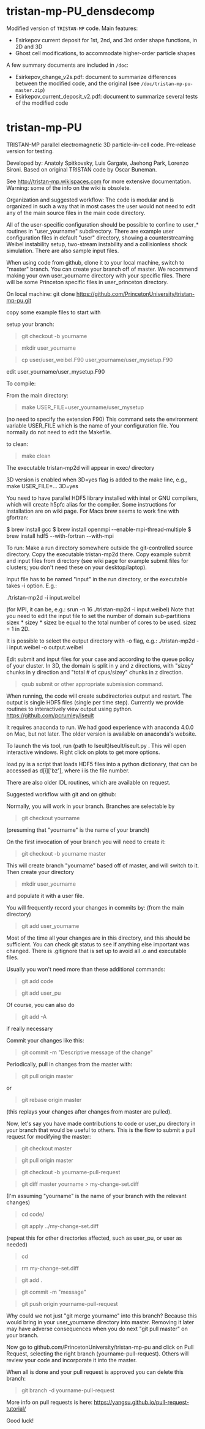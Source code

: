 # tristan-mp-PU_densdecomp
Modified version of `TRISTAN-MP` code.  Main features:

   - Esirkepov current deposit for 1st, 2nd, and 3rd order shape functions, in
   2D and 3D
   - Ghost cell modifications, to accommodate higher-order particle shapes

A few summary documents are included in `/doc`:

   - Esirkepov_change_v2s.pdf: document to summarize differences between the modified
   code, and the original (see `/doc/tristan-mp-pu-master.zip`)
   - Esirkepov_current_deposit_v2.pdf: document to summarize several tests of the
   modified code


# tristan-mp-PU
TRISTAN-MP parallel electromagnetic 3D particle-in-cell code.
Pre-release version for testing. 

Developed by: Anatoly Spitkovsky, Luis Gargate, Jaehong Park, Lorenzo Sironi. 
Based on original TRISTAN code by Oscar Buneman. 

See http://tristan-mp.wikispaces.com for more extensive documentation. 
Warning: some of the info on the wiki is obsolete. 

Organization and suggested workflow: 
The code is modular and is organized in such a way that in most cases 
the user would not need to edit any of the main source files in the main 
code directory. 

All of the user-specific configuration should be possible to confine
to user_* routines in "user_yourname" subdirectory. There are example 
user configuration files in default "user" directory, showing 
a counterstreaming Weibel instability setup, two-stream instability 
and a collisionless shock simulation. 
There are also sample input files.

When using code from github, clone it to your local machine, 
switch to "master" branch. You can create your branch off of master.
We recommend making your own user_yourname directory with your specific files.
There will be some Princeton specific files in user_princeton directory. 

On local machine:
git clone https://github.com/PrincetonUniversity/tristan-mp-pu.git

copy some example files to start with

setup your branch:
> git checkout -b yourname

> mkdir user_yourname

> cp user/user_weibel.F90 user_yourname/user_mysetup.F90

edit user_yourname/user_mysetup.F90

To compile:

From the main directory:

> make USER_FILE=user_yourname/user_mysetup

(no need to specify the extension F90)
This command sets the environment variable USER_FILE which 
is the name of your configuration file. You normally do not need 
to edit the Makefile. 

to clean: 
> make clean 

The executable tristan-mp2d will appear in exec/ directory

3D version is enabled when 3D=yes flag is added to the make line, e.g.,
make USER_FILE=... 3D=yes 
 
You need to have parallel HDF5 library installed with intel or GNU compilers, 
which will create h5pfc alias for the compiler. Some instructions for 
installation are on wiki page. For Macs brew seems to work fine with gfortran:

$ brew install gcc
$ brew install openmpi --enable-mpi-thread-multiple
$ brew install hdf5 --with-fortran --with-mpi

To run:
Make a run directory somewhere outside the git-controlled source directory. 
Copy the executable tristan-mp2d there. 
Copy example submit and input files from directory 
(see wiki page for example submit
files for clusters; you don't need these on your desktop/laptop).
 
Input file has to be named "input" in the run directory, or the executable takes -i option. 
E.g.: 

./tristan-mp2d -i input.weibel

(for MPI, it can be, e.g.: srun -n 16 ./tristan-mp2d -i input.weibel)
Note that you need to edit the input file to set the number of domain sub-partitions
 sizex * sizey * sizez be equal to the total number of cores to be used. sizez = 1 in 2D. 

It is possible to select the output directory with -o flag, e.g.:
./tristan-mp2d -i input.weibel -o output.weibel 

Edit submit and input files for your case and according to the queue policy of your cluster. 
In 3D, the domain is split in y and z directions, 
with "sizey" chunks in y direction and "total # of cpus/sizey" chunks in z direction. 

>qsub submit 
or other appropriate submission command. 

When running, the code will create subdirectories output and restart.
The output is single HDF5 files (single per time step). 
Currently we provide routines to interactively view output using python.
https://github.com/pcrumley/Iseult

It requires anaconda to run. We had good experience with anaconda 4.0.0 
on Mac, but not later. The older version is available on anaconda's website. 

To launch the vis tool, run (path to Iseult)Iseult/iseult.py .
This will open interactive windows. Right click on plots to get more options. 

load.py is a script that loads HDF5 files into a python dictionary, 
that can be accessed as d[i]['bz'], where i is the file number. 

There are also older IDL routines, which are available on request. 

Suggested workflow with git and on github:

Normally, you will work in your branch. Branches are selectable
by 
> git checkout yourname

(presuming that "yourname" is the name of your branch)

On the first invocation of your branch you will need to create it:
> git checkout -b yourname master

This will create branch "yourname" based off of master, and will switch 
to it. Then create your directory
> mkdir user_yourname

and populate it with a user file. 

You will frequently record your changes in commits by: 
(from the main directory)

> git add user_yourname

Most of the time all your changes are in this directory, and this 
should be sufficient. You can check git status to see if anything
else important was changed. There is .gitignore that is set up to 
avoid all .o and executable files.  

Usually you won't need more than these additional commands: 
> git add code

> git add user_pu

Of course, you can also do 
> git add -A

if really necessary
 
Commit your changes like this:
> git commit -m "Descriptive message of the change"

Periodically, pull in changes from the master with:
> git pull origin master

or 

> git rebase origin master

(this replays your changes after changes from master are pulled). 

Now, let's say you have made contributions to code or user_pu directory
in your branch that would be useful to others. This is the flow to submit
a pull request for modifying the master:

> git checkout master

> git pull origin master 

> git checkout -b yourname-pull-request 

> git diff master yourname > my-change-set.diff

(I'm assuming "yourname" is the name of your branch 
with the relevant changes)

> cd code/ 

> git apply ../my-change-set.diff

(repeat this for other directories affected, such as user_pu, or user as needed)

> cd <repo-root>

> rm my-change-set.diff

> git add .

> git commit -m "message" 

> git push origin yourname-pull-request

Why could we not just "git merge yourname" into this branch? 
Because this would bring in your user_yourname directory
into master. Removing it later may have adverse consequences 
when you do next "git pull master" on your branch. 

Now go to github.com/PrincetonUniversity/tristan-mp-pu and click on Pull Request, 
selecting the right branch (yourname-pull-request). Others will review your code
and incorporate it into the master.

When all is done and your pull request is approved you can delete this branch:
> git branch -d yourname-pull-request 

More info on pull requests is here:
https://yangsu.github.io/pull-request-tutorial/

Good luck! 


